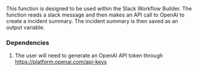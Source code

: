 This function is designed to be used within the Slack Workflow Builder. The function reads a slack message and then makes an API call to OpenAI to create a incident summary. The incident summary is then saved as an output variable. 

### Dependencies
1. The user will need to generate an OpenAI API token through https://platform.openai.com/api-keys
